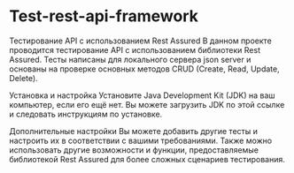 # Test-rest-api-framework
Тестирование API с использованием Rest Assured
В данном проекте проводится тестирование API с использованием библиотеки Rest Assured. Тесты написаны для локального сервера json server и основаны на проверке основных методов CRUD (Create, Read, Update, Delete).

Установка и настройка
Установите Java Development Kit (JDK) на ваш компьютер, если его ещё нет. Вы можете загрузить JDK по этой ссылке и следовать инструкциям по установке.

Дополнительные настройки
Вы можете добавить другие тесты и настроить их в соответствии с вашими требованиями. Также можно использовать другие возможности и функции, предоставляемые библиотекой Rest Assured для более сложных сценариев тестирования.
